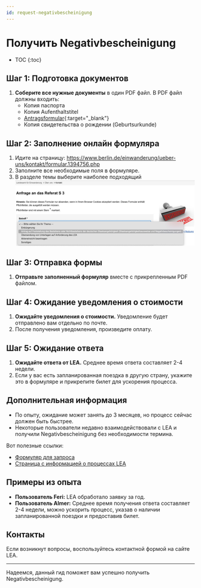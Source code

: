 ```yaml
---
id: request-negativbescheinigung
---
```


# Получить Negativbescheinigung

* TOC
{:toc}

## Шаг 1: Подготовка документов

1. **Соберите все нужные документы** в один PDF файл. В PDF файл должны входить:
   - Копия паспорта
   - Копия Aufenthaltstitel
   - [Antragsformular](https://docs.google.com/document/d/1bLAyp23piqqyPrCeiw-gJRHhRcRGY4oeO8POlzoJjqM/edit){:target="_blank"}
   - Копия свидетельства о рождении (Geburtsurkunde)

## Шаг 2: Заполнение онлайн формуляра

1. Идите на страницу: <https://www.berlin.de/einwanderung/ueber-uns/kontakt/formular.1394756.php>
2. Заполните все необходимые поля в формуляре.
3. В разделе темы выберите наиболее подходящий ![вариант](../images/request-negativbescheinigung.jpg)

## Шаг 3: Отправка формы

1. **Отправьте заполненный формуляр** вместе с прикрепленным PDF файлом.

## Шаг 4: Ожидание уведомления о стоимости

1. **Ожидайте уведомления о стоимости.** Уведомление будет отправлено вам отдельно по почте.
2. После получения уведомления, произведите оплату.

## Шаг 5: Ожидание ответа

1. **Ожидайте ответа от LEA.** Среднее время ответа составляет 2-4 недели.
2. Если у вас есть запланированная поездка в другую страну, укажите это в формуляре и прикрепите билет для ускорения процесса.

## Дополнительная информация

- По опыту, ожидание может занять до 3 месяцев, но процесс сейчас должен быть быстрее.
- Некоторые пользователи недавно взаимодействовали с LEA и получили Negativbescheinigung без необходимости термина.

Вот полезные ссылки:
- [Формуляр для запроса](https://www.berlin.de/einwanderung/ueber-uns/kontakt/formular.1394756.php)
- [Страница с информацией о процессах LEA](https://www.berlin.de/einwanderung/einbuergerung/)

## Примеры из опыта

- **Пользователь Feri:** LEA обработало заявку за год.
- **Пользователь Almer:** Среднее время получения ответа составляет 2-4 недели, можно ускорить процесс, указав о наличии запланированной поездки и предоставив билет.

## Контакты

Если возникнут вопросы, воспользуйтесь контактной формой на сайте LEA.

---

Надеемся, данный гид поможет вам успешно получить Negativbescheinigung.

